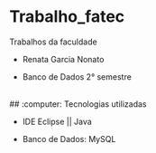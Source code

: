 # Trabalho_fatec
Trabalhos da faculdade

- Renata Garcia Nonato

- Banco de Dados 2° semestre

<br>
## :computer: Tecnologias utilizadas 
<div class="tecnologias" style= "text-align:justify">

- IDE Eclipse || Java

- Banco de Dados: MySQL

</div>
</br>
